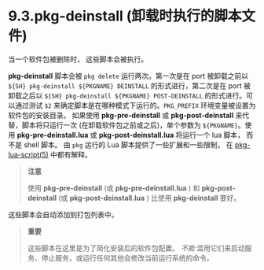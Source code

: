 # 9.3.pkg-deinstall (卸载时执行的脚本文件)

当一个软件包被删除时， 这些脚本会被执行。

**pkg-deinstall** 脚本会被 `pkg delete` 运行两次。第一次是在 port 被卸载之前以 `${SH} pkg-deinstall ${PKGNAME} DEINSTALL` 的形式进行，第二次是在 port 被卸载之后以 `${SH} pkg-deinstall ${PKGNAME} POST-DEINSTALL` 的形式进行。可以通过测试 `$2` 来确定脚本是在哪种模式下运行的。`PKG_PREFIX` 环境变量被设置为软件包的安装目录。
如果使用 **pkg-pre-deinstall** 或 **pkg-post-deinstall** 来代替，脚本将只运行一次 (在卸载软件包之前或之后)，单个参数为 `${PKGNAME}`。使用 **pkg-pre-deinstall.lua** 或 **pkg-post-deinstall.lua** 将运行一个 lua 脚本， 而不是 shell 脚本。
由 `pkg` 运行的 Lua 脚本提供了一些扩展和一些限制， 在 [pkg-lua-script(5)](https://www.freebsd.org/cgi/man.cgi?query=pkg-lua-script&sektion=5&format=html) 中都有解释。

>**注意**
>
> 使用 **pkg-pre-deinstall** (或 **pkg-pre-deinstall.lua** ) 和 **pkg-post-deinstall** (或 **pkg-post-deinstall.lua** ) 比使用 **pkg-deinstall** 要好。

这些脚本会自动添加到打包列表中。

>**重要**
>
> 这些脚本在这里是为了简化安装后的软件包配置。 *不能* 滥用它们来启动服务、停止服务，或运行任何其他会修改当前运行系统的命令。

